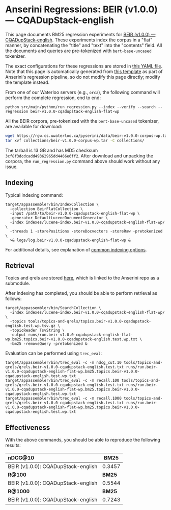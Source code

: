 # Anserini Regressions: BEIR (v1.0.0) &mdash; CQADupStack-english

This page documents BM25 regression experiments for [BEIR (v1.0.0) &mdash; CQADupStack-english](http://beir.ai/).
These experiments index the corpus in a "flat" manner, by concatenating the "title" and "text" into the "contents" field.
All the documents and queries are pre-tokenized with `bert-base-uncased` tokenizer.

The exact configurations for these regressions are stored in [this YAML file](../../src/main/resources/regression/beir-v1.0.0-cqadupstack-english-flat-wp.yaml).
Note that this page is automatically generated from [this template](../../src/main/resources/docgen/templates/beir-v1.0.0-cqadupstack-english-flat-wp.template) as part of Anserini's regression pipeline, so do not modify this page directly; modify the template instead.

From one of our Waterloo servers (e.g., `orca`), the following command will perform the complete regression, end to end:

```
python src/main/python/run_regression.py --index --verify --search --regression beir-v1.0.0-cqadupstack-english-flat-wp
```

All the BEIR corpora, pre-tokenized with the `bert-base-uncased` tokenizer, are available for download:

```bash
wget https://rgw.cs.uwaterloo.ca/pyserini/data/beir-v1.0.0-corpus-wp.tar -P collections/
tar xvf collections/beir-v1.0.0-corpus-wp.tar -C collections/
```

The tarball is 13 GB and has MD5 checksum `3cf8f3dcdcadd49362965dd4466e6ff2`.
After download and unpacking the corpora, the `run_regression.py` command above should work without any issue.

## Indexing

Typical indexing command:

```
target/appassembler/bin/IndexCollection \
  -collection BeirFlatCollection \
  -input /path/to/beir-v1.0.0-cqadupstack-english-flat-wp \
  -generator DefaultLuceneDocumentGenerator \
  -index indexes/lucene-index.beir-v1.0.0-cqadupstack-english-flat-wp/ \
  -threads 1 -storePositions -storeDocvectors -storeRaw -pretokenized \
  >& logs/log.beir-v1.0.0-cqadupstack-english-flat-wp &
```

For additional details, see explanation of [common indexing options](../../docs/common-indexing-options.md).

## Retrieval

Topics and qrels are stored [here](https://github.com/castorini/anserini-tools/tree/master/topics-and-qrels), which is linked to the Anserini repo as a submodule.

After indexing has completed, you should be able to perform retrieval as follows:

```
target/appassembler/bin/SearchCollection \
  -index indexes/lucene-index.beir-v1.0.0-cqadupstack-english-flat-wp/ \
  -topics tools/topics-and-qrels/topics.beir-v1.0.0-cqadupstack-english.test.wp.tsv.gz \
  -topicReader TsvString \
  -output runs/run.beir-v1.0.0-cqadupstack-english-flat-wp.bm25.topics.beir-v1.0.0-cqadupstack-english.test.wp.txt \
  -bm25 -removeQuery -pretokenized &
```

Evaluation can be performed using `trec_eval`:

```
target/appassembler/bin/trec_eval -c -m ndcg_cut.10 tools/topics-and-qrels/qrels.beir-v1.0.0-cqadupstack-english.test.txt runs/run.beir-v1.0.0-cqadupstack-english-flat-wp.bm25.topics.beir-v1.0.0-cqadupstack-english.test.wp.txt
target/appassembler/bin/trec_eval -c -m recall.100 tools/topics-and-qrels/qrels.beir-v1.0.0-cqadupstack-english.test.txt runs/run.beir-v1.0.0-cqadupstack-english-flat-wp.bm25.topics.beir-v1.0.0-cqadupstack-english.test.wp.txt
target/appassembler/bin/trec_eval -c -m recall.1000 tools/topics-and-qrels/qrels.beir-v1.0.0-cqadupstack-english.test.txt runs/run.beir-v1.0.0-cqadupstack-english-flat-wp.bm25.topics.beir-v1.0.0-cqadupstack-english.test.wp.txt
```

## Effectiveness

With the above commands, you should be able to reproduce the following results:

| **nDCG@10**                                                                                                  | **BM25**  |
|:-------------------------------------------------------------------------------------------------------------|-----------|
| BEIR (v1.0.0): CQADupStack-english                                                                           | 0.3457    |
| **R@100**                                                                                                    | **BM25**  |
| BEIR (v1.0.0): CQADupStack-english                                                                           | 0.5544    |
| **R@1000**                                                                                                   | **BM25**  |
| BEIR (v1.0.0): CQADupStack-english                                                                           | 0.7243    |
